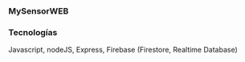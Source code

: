 ### MySensorWEB

### Tecnologías
Javascript, nodeJS, Express, Firebase (Firestore, Realtime Database)

